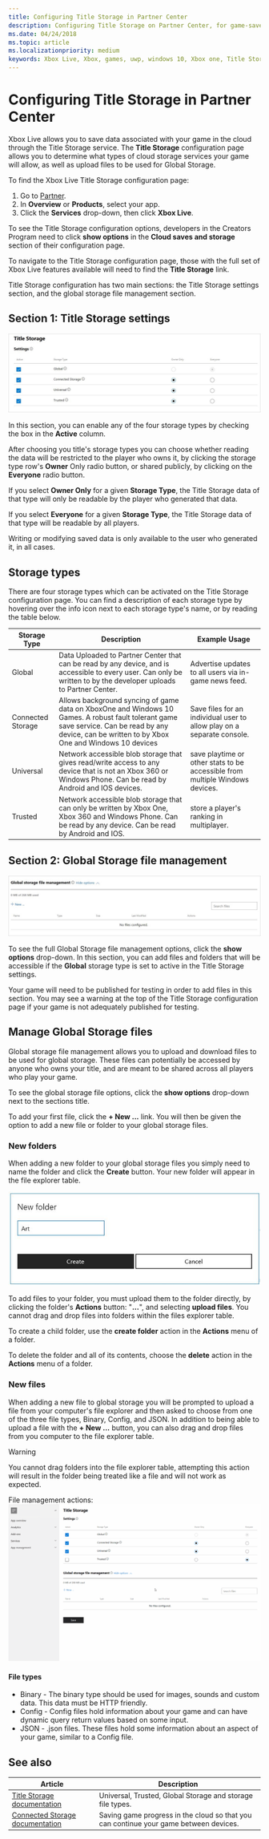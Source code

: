 ```yaml
---
title: Configuring Title Storage in Partner Center
description: Configuring Title Storage on Partner Center, for game-save in the cloud.
ms.date: 04/24/2018
ms.topic: article
ms.localizationpriority: medium
keywords: Xbox Live, Xbox, games, uwp, windows 10, Xbox one, Title Storage, Partner Center
---
```


# Configuring Title Storage in Partner Center

Xbox Live allows you to save data associated with your game in the cloud through the Title Storage service.
The **Title Storage** configuration page allows you to determine what types of cloud storage services your game will allow, as well as upload files to be used for Global Storage.

To find the Xbox Live Title Storage configuration page:

1. Go to [Partner](https://partner.microsoft.com/dashboard).
2. In **Overview** or **Products**, select your app.
3. Click the **Services** drop-down, then click **Xbox Live**.

To see the Title Storage configuration options, developers in the Creators Program need to click **show options** in the **Cloud saves and storage** section of their configuration page.

To navigate to the Title Storage configuration page, those with the full set of Xbox Live features available will need to find the **Title Storage** link.

Title Storage configuration has two main sections: the Title Storage settings section, and the global storage file management section.


## Section 1: Title Storage settings

![Title Storage settings screenshot](../../images/dev-center/title-storage/title-storage-settings.JPG)

In this section, you can enable any of the four storage types by checking the box in the **Active** column.

After choosing you title's storage types you can choose whether reading the data will be restricted to the player who owns it, by clicking the storage type row's **Owner** Only radio button, or shared publicly, by clicking on the **Everyone** radio button.

If you select **Owner Only** for a given **Storage Type**, the Title Storage data of that type will only be readable by the player who generated that data.

If you select **Everyone** for a given **Storage Type**, the Title Storage data of that type will be readable by all players.

Writing or modifying saved data is only available to the user who generated it, in all cases.


## Storage types

There are four storage types which can be activated on the Title Storage configuration page.
You can find a description of each storage type by hovering over the info icon next to each storage type's name, or by reading the table below.

|Storage Type |Description |Example Usage  |
|---------|---------|---------|
|Global             |Data Uploaded to Partner Center that can be read by any device, and is accessible to every user. Can only be written to by the developer uploads to Partner Center. | Advertise updates to all users via in-game news feed.     |
|Connected Storage  |Allows background syncing of game data on XboxOne and Windows 10 Games. A robust fault tolerant game save service. Can be read by any device, can be written to by Xbox One and Windows 10 devices    | Save files for an individual user to allow play on a separate console.         |
|Universal          |Network accessible blob storage that gives read/write access to any device that is not an Xbox 360 or Windows Phone. Can be read by Android and IOS devices.      | save playtime or other stats to be accessible from multiple Windows devices.        |
|Trusted            |Network accessible blob storage that can only be written by Xbox One, Xbox 360 and Windows Phone. Can be read by any device. Can be read by Android and IOS.     | store a player's ranking in multiplayer.        |


## Section 2: Global Storage file management

![global storage file management screenshot](../../images/dev-center/title-storage/global-storage-file-management.JPG)

To see the full Global Storage file management options, click the **show options** drop-down.
In this section, you can add files and folders that will be accessible if the **Global** storage type is set to active in the Title Storage settings.

Your game will need to be published for testing in order to add files in this section.
You may see a warning at the top of the Title Storage configuration page if your game is not adequately published for testing.


## Manage Global Storage files

Global storage file management allows you to upload and download files to be used for global storage.
These files can potentially be accessed by anyone who owns your title, and are meant to be shared across all players who play your game.

To see the global storage file options, click the **show options** drop-down next to the sections title.

To add your first file, click the **+ New ...** link.
You will then be given the option to add a new file or folder to your global storage files.


### New folders

When adding a new folder to your global storage files you simply need to name the folder and click the **Create** button.
Your new folder will appear in the file explorer table.

![add folder dialogue](../../images/dev-center/title-storage/add-folder-global-storage-filled.JPG)

To add files to your folder, you must upload them to the folder directly, by clicking the folder's **Actions** button: "**...**", and selecting **upload files**.
You cannot drag and drop files into folders within the files explorer table.

To create a child folder, use the **create folder** action in the **Actions** menu of a folder.

To delete the folder and all of its contents, choose the **delete** action in the **Actions** menu of a folder.


### New files

When adding a new file to global storage you will be prompted to upload a file from your computer's file explorer and then asked to choose from one of the three file types, Binary, Config, and JSON.
In addition to being able to upload a file with the **+ New ...** button, you can also drag and drop files from you computer to the file explorer table.

> [!WARNING]
> You cannot drag folders into the file explorer table, attempting this action will result in the folder being treated like a file and will not work as expected.

File management actions:
![file management gif](../../images/dev-center/title-storage/global-storage-management.gif)


#### File types

* Binary - The binary type should be used for images, sounds and custom data. This data must be HTTP friendly.
* Config - Config files hold information about your game and can have dynamic query return values based on some input.
* JSON - .json files. These files hold some information about an aspect of your game, similar to a Config file.


## See also

| Article | Description |
|---------|-------------|
| [Title Storage documentation](../../storage-platform/xbox-live-title-storage/xbox-live-title-storage.md) | Universal, Trusted, Global Storage and storage file types. |
| [Connected Storage documentation](../../storage-platform/connected-storage/connected-storage-overview.md) | Saving game progress in the cloud so that you can continue your game between devices. |
